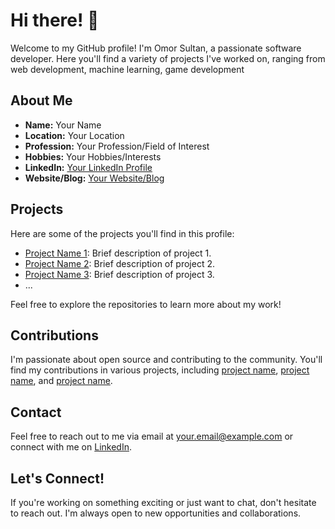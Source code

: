 # Hi there! 👋

Welcome to my GitHub profile! I'm Omor Sultan, a passionate software developer. Here you'll find a variety of projects I've worked on, ranging from web development, machine learning, game development

## About Me

- **Name:** Your Name
- **Location:** Your Location
- **Profession:** Your Profession/Field of Interest
- **Hobbies:** Your Hobbies/Interests
- **LinkedIn:** [Your LinkedIn Profile](https://www.linkedin.com/in/yourusername)
- **Website/Blog:** [Your Website/Blog](https://www.yourwebsite.com)

## Projects

Here are some of the projects you'll find in this profile:

- [Project Name 1](link-to-project-1): Brief description of project 1.
- [Project Name 2](link-to-project-2): Brief description of project 2.
- [Project Name 3](link-to-project-3): Brief description of project 3.
- ...

Feel free to explore the repositories to learn more about my work!

## Contributions

I'm passionate about open source and contributing to the community. You'll find my contributions in various projects, including [project name](link-to-project), [project name](link-to-project), and [project name](link-to-project).

## Contact

Feel free to reach out to me via email at [your.email@example.com](mailto:your.email@example.com) or connect with me on [LinkedIn](https://www.linkedin.com/in/yourusername).

## Let's Connect!

If you're working on something exciting or just want to chat, don't hesitate to reach out. I'm always open to new opportunities and collaborations.

